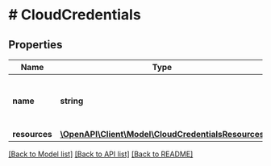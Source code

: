 # # CloudCredentials

## Properties

Name | Type | Description | Notes
------------ | ------------- | ------------- | -------------
**name** | **string** | User friendly name for the credentials. |
**resources** | [**\OpenAPI\Client\Model\CloudCredentialsResources**](CloudCredentialsResources.md) |  |

[[Back to Model list]](../../README.md#models) [[Back to API list]](../../README.md#endpoints) [[Back to README]](../../README.md)
